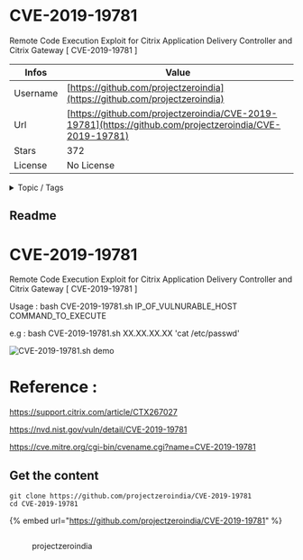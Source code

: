 # CVE-2019-19781

Remote Code Execution Exploit for Citrix Application Delivery Controller and Citrix Gateway [ CVE-2019-19781 ]

| Infos    | Value                                                              |
| -------- | -------------------------------------------------------------------|
| Username | [https://github.com/projectzeroindia](https://github.com/projectzeroindia) |
| Url      | [https://github.com/projectzeroindia/CVE-2019-19781](https://github.com/projectzeroindia/CVE-2019-19781)                                               |
| Stars    | 372                                                          |
| License  | No License                                                        |

<details>

<summary>Topic / Tags</summary>



</details>

## Readme

# CVE-2019-19781
Remote Code Execution Exploit for Citrix Application Delivery Controller and Citrix Gateway [ CVE-2019-19781 ]

Usage : bash CVE-2019-19781.sh IP_OF_VULNURABLE_HOST COMMAND_TO_EXECUTE 
  
  e.g : bash CVE-2019-19781.sh XX.XX.XX.XX 'cat /etc/passwd'
  
  ![CVE-2019-19781.sh demo](https://github.com/projectzeroindia/CVE-2019-19781/raw/master/CVE-2019-19781.PNG)


# Reference :

https://support.citrix.com/article/CTX267027

https://nvd.nist.gov/vuln/detail/CVE-2019-19781

https://cve.mitre.org/cgi-bin/cvename.cgi?name=CVE-2019-19781



## Get the content

```
git clone https://github.com/projectzeroindia/CVE-2019-19781
cd CVE-2019-19781
```

{% embed url="https://github.com/projectzeroindia/CVE-2019-19781" %}

<figure><img src="https://avatars.githubusercontent.com/u/54312442?v=4" alt=""><figcaption><p>projectzeroindia</p></figcaption></figure>
